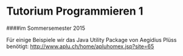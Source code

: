 # Tutorium Programmieren 1
####im Sommersemester 2015

Für einige Beispiele wir das Java Utility Package von Aegidius Plüss benötigt: http://www.aplu.ch/home/apluhomex.jsp?site=65
